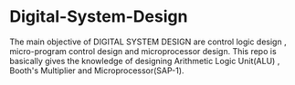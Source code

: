 # Digital-System-Design
The main objective of DIGITAL SYSTEM DESIGN are control logic design , micro-program control design and microprocessor design. This repo is basically gives the knowledge of designing Arithmetic Logic Unit(ALU) , Booth's Multiplier and Microprocessor(SAP-1). 
